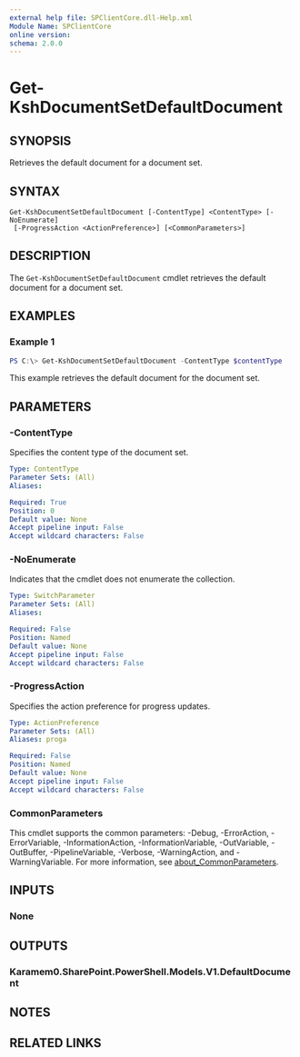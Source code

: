 ```yaml
---
external help file: SPClientCore.dll-Help.xml
Module Name: SPClientCore
online version:
schema: 2.0.0
---
```


# Get-KshDocumentSetDefaultDocument

## SYNOPSIS
Retrieves the default document for a document set.

## SYNTAX

```
Get-KshDocumentSetDefaultDocument [-ContentType] <ContentType> [-NoEnumerate]
 [-ProgressAction <ActionPreference>] [<CommonParameters>]
```

## DESCRIPTION
The `Get-KshDocumentSetDefaultDocument` cmdlet retrieves the default document for a document set.

## EXAMPLES

### Example 1
```powershell
PS C:\> Get-KshDocumentSetDefaultDocument -ContentType $contentType
```

This example retrieves the default document for the document set.

## PARAMETERS

### -ContentType
Specifies the content type of the document set.

```yaml
Type: ContentType
Parameter Sets: (All)
Aliases:

Required: True
Position: 0
Default value: None
Accept pipeline input: False
Accept wildcard characters: False
```

### -NoEnumerate
Indicates that the cmdlet does not enumerate the collection.

```yaml
Type: SwitchParameter
Parameter Sets: (All)
Aliases:

Required: False
Position: Named
Default value: None
Accept pipeline input: False
Accept wildcard characters: False
```

### -ProgressAction
Specifies the action preference for progress updates.

```yaml
Type: ActionPreference
Parameter Sets: (All)
Aliases: proga

Required: False
Position: Named
Default value: None
Accept pipeline input: False
Accept wildcard characters: False
```

### CommonParameters
This cmdlet supports the common parameters: -Debug, -ErrorAction, -ErrorVariable, -InformationAction, -InformationVariable, -OutVariable, -OutBuffer, -PipelineVariable, -Verbose, -WarningAction, and -WarningVariable. For more information, see [about_CommonParameters](http://go.microsoft.com/fwlink/?LinkID=113216).

## INPUTS

### None
## OUTPUTS

### Karamem0.SharePoint.PowerShell.Models.V1.DefaultDocument
## NOTES

## RELATED LINKS

